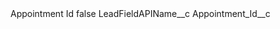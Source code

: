 <?xml version="1.0" encoding="UTF-8"?>
<CustomMetadata xmlns="http://soap.sforce.com/2006/04/metadata" xmlns:xsi="http://www.w3.org/2001/XMLSchema-instance" xmlns:xsd="http://www.w3.org/2001/XMLSchema">
    <label>Appointment Id</label>
    <protected>false</protected>
    <values>
        <field>LeadFieldAPIName__c</field>
        <value xsi:type="xsd:string">Appointment_Id__c</value>
    </values>
</CustomMetadata>
